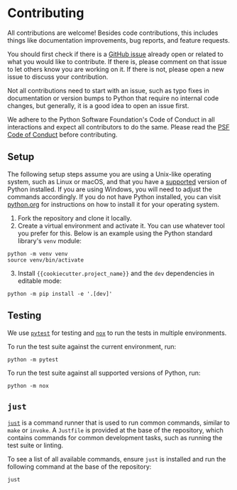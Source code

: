 # Contributing

All contributions are welcome! Besides code contributions, this includes things like documentation improvements, bug reports, and feature requests.

You should first check if there is a [GitHub issue](https://github.com/{{cookiecutter.github_owner}}/{{cookiecutter.github_repo}}/issues) already open or related to what you would like to contribute. If there is, please comment on that issue to let others know you are working on it. If there is not, please open a new issue to discuss your contribution.

Not all contributions need to start with an issue, such as typo fixes in documentation or version bumps to Python that require no internal code changes, but generally, it is a good idea to open an issue first.

We adhere to the Python Software Foundation's Code of Conduct in all interactions and expect all contributors to do the same. Please read the [PSF Code of Conduct](https://www.python.org/psf/conduct/) before contributing.

## Setup

The following setup steps assume you are using a Unix-like operating system, such as Linux or macOS, and that you have a [supported](#requirements) version of Python installed. If you are using Windows, you will need to adjust the commands accordingly. If you do not have Python installed, you can visit [python.org](https://www.python.org/) for instructions on how to install it for your operating system.

1. Fork the repository and clone it locally.
2. Create a virtual environment and activate it. You can use whatever tool you prefer for this. Below is an example using the Python standard library's `venv` module:

```shell
python -m venv venv
source venv/bin/activate
```

3. Install `{{cookiecutter.project_name}}` and the `dev` dependencies in editable mode:

```shell
python -m pip install -e '.[dev]'
```

## Testing

We use [`pytest`](https://docs.pytest.org/) for testing and [`nox`](https://nox.thea.codes/) to run the tests in multiple environments.

To run the test suite against the current environment, run:

```shell
python -m pytest
```

To run the test suite against all supported versions of Python, run:

```shell
python -m nox
```

## `just`

[`just`](https://github.com/casey/just) is a command runner that is used to run common commands, similar to `make` or `invoke`. A `Justfile` is provided at the base of the repository, which contains commands for common development tasks, such as running the test suite or linting.

To see a list of all available commands, ensure `just` is installed and run the following command at the base of the repository:

```shell
just
```
